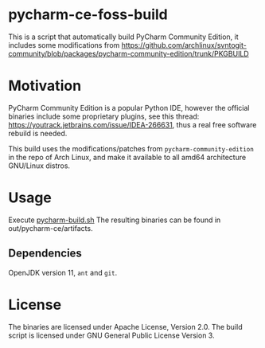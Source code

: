 # pycharm-ce-foss-build

This is a script that automatically build PyCharm Community Edition, it includes some modifications from https://github.com/archlinux/svntogit-community/blob/packages/pycharm-community-edition/trunk/PKGBUILD

# Motivation

PyCharm Community Edition is a popular Python IDE, however the official binaries include some proprietary plugins, see this thread: https://youtrack.jetbrains.com/issue/IDEA-266631, thus a real free software rebuild is needed.

This build uses the modifications/patches from ```pycharm-community-edition``` in the repo of Arch Linux, and make it available to all amd64 architecture GNU/Linux distros.

# Usage

Execute [pycharm-build.sh](pycharm-build.sh)
The resulting binaries can be found in out/pycharm-ce/artifacts.

## Dependencies
OpenJDK version 11, ```ant``` and ```git```.

# License

The binaries are licensed under Apache License, Version 2.0.
The build script is licensed under GNU General Public License Version 3.
